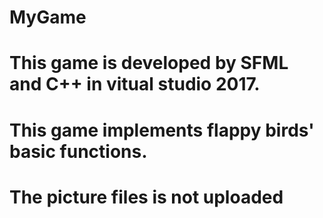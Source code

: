 # MyGame

# This game is developed by SFML and C++ in vitual studio 2017. 

# This game implements flappy birds' basic functions.

# The picture files is not uploaded
